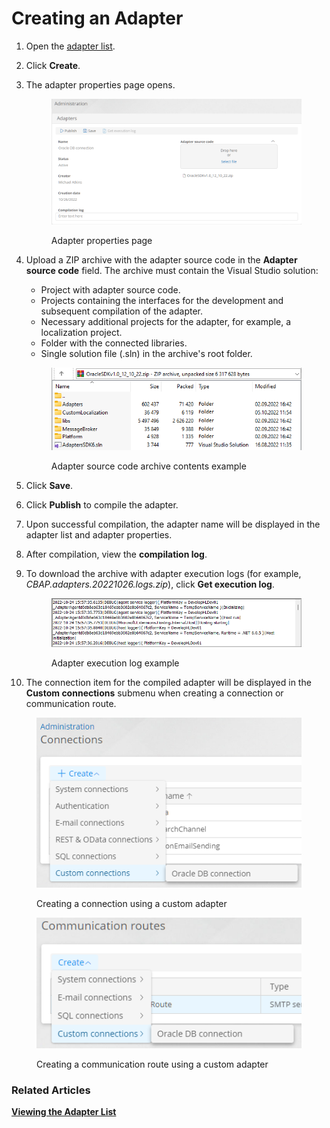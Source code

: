 # Creating an Adapter

1. Open the [adapter list](viewing-the-adapter-list.md).
2. Click **Create**.
3.  The adapter properties page opens.

    <figure><img src="../.gitbook/assets/adapter_properties" alt="Adapter properties page"><figcaption><p>Adapter properties page</p></figcaption></figure>
4.  Upload a ZIP archive with the adapter source code in the **Adapter source code** field. The archive must contain the Visual Studio solution:

    * Project with adapter source code.
    * Projects containing the interfaces for the development and subsequent compilation of the adapter.
    * Necessary additional projects for the adapter, for example, a localization project.
    * Folder with the connected libraries.
    * Single solution file (.sln) in the archive's root folder.

    <figure><img src="../.gitbook/assets/adapter_archive_content" alt="Adapter source code archive contents example"><figcaption><p>Adapter source code archive contents example</p></figcaption></figure>
5. Click **Save**.
6. Click **Publish** to compile the adapter.
7. Upon successful compilation, the adapter name will be displayed in the adapter list and adapter properties.
8. After compilation, view the **compilation log**.
9.  To download the archive with adapter execution logs (for example, _CBAP.adapters.20221026.logs.zip_), click **Get execution log**.

    <figure><img src="../.gitbook/assets/adapter_execution_log" alt="Adapter execution log example"><figcaption><p>Adapter execution log example</p></figcaption></figure>
10. The connection item for the compiled adapter will be displayed in the **Custom connections** submenu when creating a connection or communication route.

<figure><img src="../.gitbook/assets/adapter_custom_connection_create_menu" alt="Creating a connection using a custom adapter"><figcaption><p>Creating a connection using a custom adapter</p></figcaption></figure>

<figure><img src="../.gitbook/assets/adapters_custom_communication_route_create_menu" alt="Creating a communication route using a custom adapter"><figcaption><p>Creating a communication route using a custom adapter</p></figcaption></figure>

### Related Articles <a href="#related-articles" id="related-articles"></a>

[**Viewing the Adapter List**](viewing-the-adapter-list.md)
